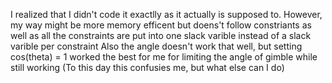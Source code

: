 I realized that I didn't code it exactlly as it actually is supposed to. However, my way might be more memory efficent but doens't follow constriants as well as all the constraints are put into one slack varible instead of a slack varible per constraint
Also the angle doesn't work that well, but setting cos(theta) = 1 worked the best for me for limiting the angle of gimble while still working (To this day this confusies me, but what else can I do)
